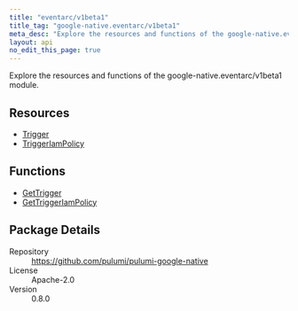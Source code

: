 ```yaml
---
title: "eventarc/v1beta1"
title_tag: "google-native.eventarc/v1beta1"
meta_desc: "Explore the resources and functions of the google-native.eventarc/v1beta1 module."
layout: api
no_edit_this_page: true
---
```


<!-- WARNING: this file was generated by Pulumi Docs Generator. -->
<!-- Do not edit by hand unless you're certain you know what you are doing! -->

Explore the resources and functions of the google-native.eventarc/v1beta1 module.

<h2 id="resources">Resources</h2>
<ul class="api">
    <li><a href="trigger" title="Trigger"><span class="symbol resource"></span>Trigger</a></li>
    <li><a href="triggeriampolicy" title="TriggerIamPolicy"><span class="symbol resource"></span>TriggerIamPolicy</a></li>
</ul>

<h2 id="functions">Functions</h2>
<ul class="api">
    <li><a href="gettrigger" title="GetTrigger"><span class="symbol function"></span>GetTrigger</a></li>
    <li><a href="gettriggeriampolicy" title="GetTriggerIamPolicy"><span class="symbol function"></span>GetTriggerIamPolicy</a></li>
</ul>

<h2 id="package-details">Package Details</h2>
<dl class="package-details">
	<dt>Repository</dt>
	<dd><a href="https://github.com/pulumi/pulumi-google-native">https://github.com/pulumi/pulumi-google-native</a></dd>
	<dt>License</dt>
	<dd>Apache-2.0</dd>
	<dt>Version</dt>
	<dd>0.8.0</dd>
</dl>

